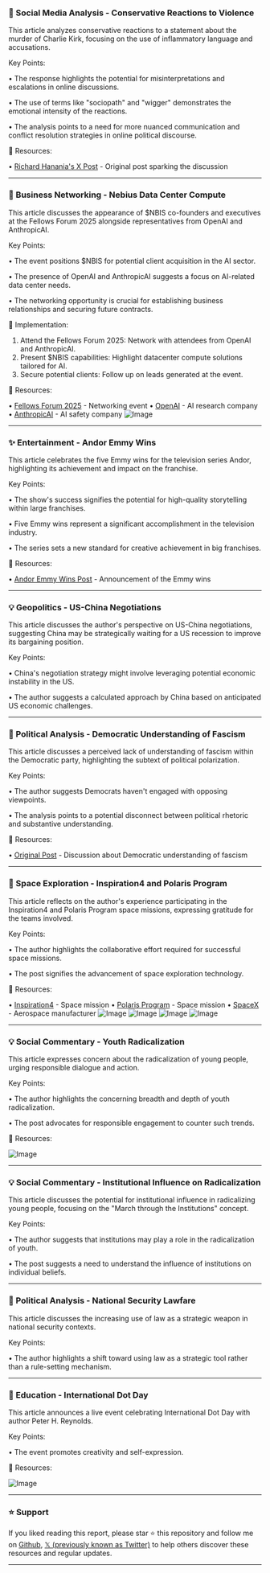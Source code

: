 ### 🤖 Social Media Analysis - Conservative Reactions to Violence

This article analyzes conservative reactions to a statement about the murder of Charlie Kirk, focusing on the use of inflammatory language and accusations.

Key Points:

•  The response highlights the potential for misinterpretations and escalations in online discussions.


• The use of terms like "sociopath" and "wigger" demonstrates the emotional intensity of the reactions.


• The analysis points to a need for more nuanced communication and conflict resolution strategies in online political discourse.



🔗 Resources:

• [Richard Hanania's X Post](https://x.com/RichardHanania/status/1967610328696738023) -  Original post sparking the discussion


---

### 🚀 Business Networking - Nebius Data Center Compute

This article discusses the appearance of $NBIS co-founders and executives at the Fellows Forum 2025 alongside representatives from OpenAI and AnthropicAI.

Key Points:

•  The event positions $NBIS for potential client acquisition in the AI sector.


•  The presence of OpenAI and AnthropicAI suggests a focus on AI-related data center needs.


•  The networking opportunity is crucial for establishing business relationships and securing future contracts.



🚀 Implementation:

1. Attend the Fellows Forum 2025: Network with attendees from OpenAI and AnthropicAI.
2. Present $NBIS capabilities: Highlight datacenter compute solutions tailored for AI.
3. Secure potential clients: Follow up on leads generated at the event.


🔗 Resources:

• [Fellows Forum 2025](https://x.com/i/communities/1923574113127497797) - Networking event
• [OpenAI](https://x.com/OpenAI) - AI research company
• [AnthropicAI](https://x.com/AnthropicAI) - AI safety company
![Image](https://pbs.twimg.com/media/G05bHKpaUAAym8V?format=jpg&name=small)


---

### ✨ Entertainment - Andor Emmy Wins

This article celebrates the five Emmy wins for the television series Andor, highlighting its achievement and impact on the franchise.

Key Points:

•  The show's success signifies the potential for high-quality storytelling within large franchises.


• Five Emmy wins represent a significant accomplishment in the television industry.


• The series sets a new standard for creative achievement in big franchises.


🔗 Resources:

• [Andor Emmy Wins Post](https://x.com/sw_holocron/status/1967429393296281981) - Announcement of the Emmy wins


---

### 💡 Geopolitics - US-China Negotiations

This article discusses the author's perspective on US-China negotiations, suggesting China may be strategically waiting for a US recession to improve its bargaining position.

Key Points:

•  China's negotiation strategy might involve leveraging potential economic instability in the US.


• The author suggests a calculated approach by China based on anticipated US economic challenges.



---

### 🤖 Political Analysis - Democratic Understanding of Fascism

This article discusses a perceived lack of understanding of fascism within the Democratic party, highlighting the subtext of political polarization.

Key Points:

• The author suggests Democrats haven't engaged with opposing viewpoints.


•  The analysis points to a potential disconnect between political rhetoric and substantive understanding.



🔗 Resources:

• [Original Post](https://x.com/WitCoHE_Bak/status/1967217274785349684) - Discussion about Democratic understanding of fascism


---

### 🚀 Space Exploration - Inspiration4 and Polaris Program

This article reflects on the author's experience participating in the Inspiration4 and Polaris Program space missions, expressing gratitude for the teams involved.

Key Points:

•  The author highlights the collaborative effort required for successful space missions.


• The post signifies the advancement of space exploration technology.



🔗 Resources:

• [Inspiration4](https://x.com/inspiration4x) - Space mission
• [Polaris Program](https://x.com/PolarisProgram) - Space mission
• [SpaceX](https://x.com/SpaceX) - Aerospace manufacturer
![Image](https://pbs.twimg.com/media/G05Z5jvbUAAuHqb?format=jpg&name=360x360)
![Image](https://pbs.twimg.com/media/G05Z5jvboAAsXAg?format=jpg&name=360x360)
![Image](https://pbs.twimg.com/media/G05Z5jvbEAAjTOq?format=jpg&name=360x360)
![Image](https://pbs.twimg.com/media/G05Z5j8aUAEwoqn?format=jpg&name=360x360)


---

### 💡 Social Commentary - Youth Radicalization

This article expresses concern about the radicalization of young people, urging responsible dialogue and action.

Key Points:

•  The author highlights the concerning breadth and depth of youth radicalization.


•  The post advocates for responsible engagement to counter such trends.



🔗 Resources:

![Image](https://pbs.twimg.com/amplify_video_thumb/1967268116976607232/img/7z8bXYpqHlPTfHv1.jpg)


---

### 💡 Social Commentary - Institutional Influence on Radicalization

This article discusses the potential for institutional influence in radicalizing young people, focusing on the "March through the Institutions" concept.

Key Points:

•  The author suggests that institutions may play a role in the radicalization of youth.


•  The post suggests a need to understand the influence of institutions on individual beliefs.



---

### 🤖 Political Analysis - National Security Lawfare

This article discusses the increasing use of law as a strategic weapon in national security contexts.

Key Points:

• The author highlights a shift toward using law as a strategic tool rather than a rule-setting mechanism.



---

### 🚀 Education - International Dot Day

This article announces a live event celebrating International Dot Day with author Peter H. Reynolds.

Key Points:

• The event promotes creativity and self-expression.



🔗 Resources:

![Image](https://pbs.twimg.com/amplify_video_thumb/1967605600558186496/img/lerEwz7GPgMdJ62h.jpg)


---

### ⭐️ Support

If you liked reading this report, please star ⭐️ this repository and follow me on [Github](https://github.com/Drix10), [𝕏 (previously known as Twitter)](https://x.com/DRIX_10_) to help others discover these resources and regular updates.

---